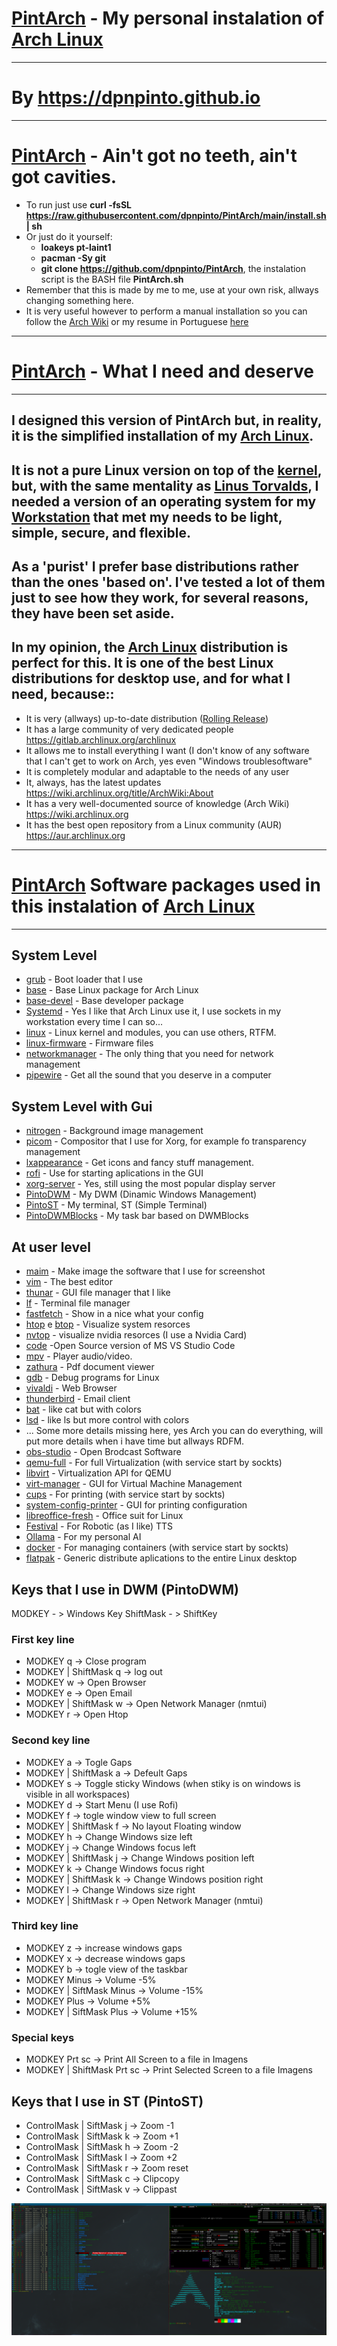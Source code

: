 # [PintArch](https://github.com/dpnpinto/PintArch/) - My personal instalation of [Arch Linux](https://archlinux.org)
-------------------------------------------------------------------------
#                      By **https://dpnpinto.github.io**
-------------------------------------------------------------------------
# **[PintArch](https://github.com/dpnpinto/PintArch/) - Ain't got no teeth, ain't got cavities.**
- To run just use **curl -fsSL https://raw.githubusercontent.com/dpnpinto/PintArch/main/install.sh | sh**
- Or just do it yourself:
  * **loakeys pt-laint1**
  * **pacman -Sy git**
  * **git clone https://github.com/dpnpinto/PintArch**, the instalation script is the BASH file **PintArch.sh** 
- Remember that this is made by me to me, use at your own risk, allways changing something here.
- It is very useful however to perform a manual installation so you can follow the [Arch Wiki](https://wiki.archlinux.org) or my resume in Portuguese  [here](https://github.com/dpnpinto/PintArch/blob/main/Install_arch_notes.md)
-------------------------------------------------------------------------
# **[PintArch](https://github.com/dpnpinto/PintArch/)** - What I need and deserve
-------------------------------------------------------------------------
## I designed this version of PintArch but, in reality, it is the simplified installation of my [Arch Linux](https://archlinux.org).
## It is not a pure Linux version on top of the [kernel](https://kernel.org), but, with the same mentality as [Linus Torvalds](https://github.com/torvalds/linux), I needed a version of an operating system for my [Workstation](https://en.wikipedia.org/wiki/Workstation) that met my needs to be light, simple, secure, and flexible.
## As a 'purist' I prefer base distributions rather than the ones 'based on'. I've tested a lot of them just to see how they work, for several reasons, they have been set aside.
## In my opinion, the [Arch Linux](https://archlinux.org) distribution is perfect for this. It is one of the best Linux distributions for desktop use, and for what I need, because::

* It is very (allways) up-to-date distribution ([Rolling Release](https://en.wikipedia.org/wiki/Rolling_release))
* It has a large community of very dedicated people https://gitlab.archlinux.org/archlinux
* It allows me to install everything I want (I don't know of any software that I can't get to work on Arch, yes even "Windows troublesoftware"
* It is completely modular and adaptable to the needs of any user
* It, always, has the latest updates https://wiki.archlinux.org/title/ArchWiki:About
* It has a very well-documented source of knowledge (Arch Wiki) https://wiki.archlinux.org
* It has the best open repository from a Linux community (AUR) https://aur.archlinux.org
--------------------------------------------------------------------------
# **[PintArch](https://github.com/dpnpinto/PintArch/)** Software packages used in this instalation of [Arch Linux](https://archlinux.org)
--------------------------------------------------------------------------

## System Level
* [grub](https://www.gnu.org/software/grub/) - Boot  loader that I use
* [base](https://archlinux.org/packages/core/any/base/) - Base Linux package for Arch Linux
* [base-devel](https://archlinux.org/packages/core/any/base-devel/) - Base developer package
* [Systemd](https://systemd.io) - Yes I like that Arch Linux use it, I use sockets in my workstation every time I can so...
* [linux](https://archlinux.org/packages/core/x86_64/linux/) - Linux kernel and modules, you can use others, RTFM.
* [linux-firmware](https://archlinux.org/packages/core/any/linux-firmware/) - Firmware files
* [networkmanager](https://www.networkmanager.dev) - The only thing that you need for network management
* [pipewire](https://pipewire.org) - Get all the sound that you deserve in a computer
## System Level with Gui
* [nitrogen](https://github.com/l3ib/nitrogen) - Background image management
* [picom](https://github.com/yshui/picom) - Compositor that I use for Xorg, for example fo transparency management
* [lxappearance](https://github.com/lxde/lxappearance) - Get icons and fancy stuff management.
* [rofi](https://github.com/davatorium/rofi) - Use for starting aplications in the GUI
* [xorg-server](https://www.x.org/wiki/) - Yes, still using the most popular display server
* [PintoDWM](https://github.com/dpnpinto/PintoDWM) - My DWM (Dinamic Windows Management)
* [PintoST](https://github.com/dpnpinto/PintoST) - My terminal, ST (Simple Terminal)
* [PintoDWMBlocks](https://github.com/dpnpinto/PintoDWMBlocks) - My task bar based on DWMBlocks
## At user level
* [maim](https://github.com/naelstrof/maim) - Make image the software that I use for screenshot 
* [vim](https://www.vim.org) - The best editor
* [thunar](https://xfce.readthedocs.io/en/latest/core/thunar/) - GUI file manager that I like
* [lf](https://github.com/gokcehan/lf) - Terminal file manager
* [fastfetch](https://github.com/fastfetch-cli/fastfetch) - Show in a nice what your config
* [htop](https://htop.dev) e [btop](https://github.com/aristocratos/btop) - Visualize system resorces
* [nvtop](https://github.com/Syllo/nvtop) - visualize nvidia resorces (I use a Nvidia Card) 
* [code](https://github.com/microsoft/vscode) -Open Source version of  MS VS Studio Code
* [mpv](https://mpv.io) - Player audio/video.
* [zathura](https://pwmt.org/projects/zathura/) - Pdf document viewer
* [gdb](https://www.sourceware.org/gdb/) - Debug programs for Linux
* [vivaldi](https://vivaldi.com) - Web Browser
* [thunderbird](https://www.thunderbird.net/) - Email client
* [bat](https://github.com/sharkdp/bat) - like cat but with colors
* [lsd](https://github.com/lsd-rs/lsd) - like ls but more control with colors
* ... Some more details missing here, yes Arch you can do everything, will put more details when i have time but allways RDFM.
* [obs-studio](https://obsproject.com) - Open Brodcast Software
* [qemu-full](https://www.qemu.org) - For full Virtualization (with service start by sockts)
* [libvirt](https://libvirt.org) - Virtualization API for QEMU
* [virt-manager](https://virt-manager.org/) - GUI for Virtual Machine Management 
* [cups](https://openprinting.github.io/cups/) - For printing (with service start by sockts)
* [system-config-printer](https://github.com/OpenPrinting/system-config-printer) - GUI for printing configuration
* [libreoffice-fresh](https://www.libreoffice.org) - Office suit for Linux
* [Festival](http://festvox.org/festival/) - For Robotic (as I like) TTS
* [Ollama](https://ollama.com) - For my personal AI 
* [docker](https://www.docker.com) - For managing containers (with service start by sockts)
* [flatpak](https://flatpak.org) - Generic distribute aplications to the entire Linux desktop

## Keys that I use in DWM (PintoDWM)
MODKEY - > Windows Key
ShiftMask - > ShiftKey
### First key line
* MODKEY q -> Close program
* MODKEY | ShiftMask q -> log out
* MODKEY w -> Open Browser
* MODKEY e -> Open Email
* MODKEY | ShiftMask w -> Open Network Manager (nmtui)
* MODKEY r -> Open Htop
### Second key line
* MODKEY a -> Togle Gaps
* MODKEY | ShiftMask a -> Defeult Gaps
* MODKEY s -> Toggle sticky Windows (when stiky is on windows is visible in all workspaces)
* MODKEY d -> Start Menu (I use Rofi)
* MODKEY f -> togle window view to full screen
* MODKEY | ShiftMask f -> No layout Floating window
* MODKEY h -> Change Windows size left
* MODKEY j -> Change Windows focus left
* MODKEY | ShiftMask j -> Change Windows position left
* MODKEY k -> Change Windows focus right
* MODKEY | ShiftMask k -> Change Windows position right
* MODKEY l -> Change Windows size right
* MODKEY | ShiftMask r -> Open Network Manager (nmtui)
### Third key line
* MODKEY z -> increase windows gaps
* MODKEY x -> decrease windows gaps
* MODKEY b -> togle view of the taskbar
* MODKEY Minus -> Volume -5%
* MODKEY | SiftMask Minus -> Volume -15%
* MODKEY Plus -> Volume +5%
* MODKEY | SiftMask Plus -> Volume +15%
### Special keys
* MODKEY Prt sc -> Print All Screen to a file in Imagens
* MODKEY | ShiftMask Prt sc -> Print Selected Screen to a file Imagens

## Keys that I use in ST (PintoST)
* ControlMask | SiftMask  j -> Zoom -1
* ControlMask | SiftMask  k -> Zoom +1
* ControlMask | SiftMask  h -> Zoom -2
* ControlMask | SiftMask  l -> Zoom +2
* ControlMask | SiftMask  r -> Zoom reset
* ControlMask | SiftMask  c -> Clipcopy
* ControlMask | SiftMask  v -> Clippast

![PintArch](https://raw.githubusercontent.com/dpnpinto/PintArch/refs/heads/main/PintArch.png)
